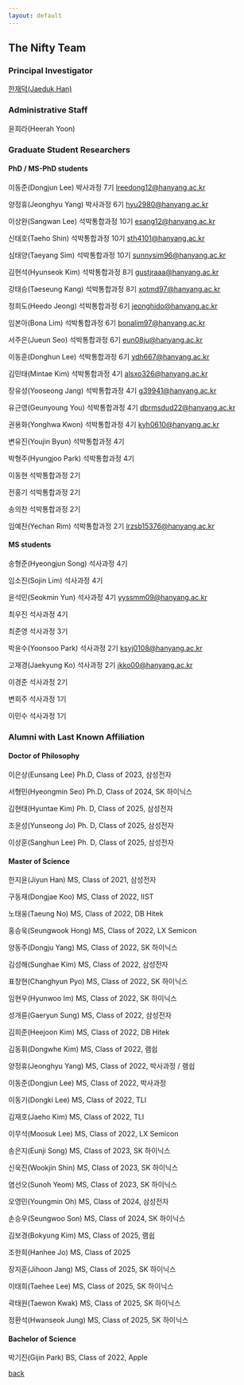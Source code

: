 ```yaml
---
layout: default
---
```


## The Nifty Team

### Principal Investigator
[한재덕(Jaeduk Han)](./people/1_jaedukhan.html)


### Administrative Staff

윤희라(Heerah Yoon)


### Graduate Student Researchers

#### PhD / MS-PhD students

이동준(Dongjun Lee) 박사과정 7기 lreedong12@hanyang.ac.kr

양정휴(Jeonghyu Yang) 박사과정 6기 hyu2980@hanyang.ac.kr

이상완(Sangwan Lee) 석박통합과정 10기 esang12@hanyang.ac.kr

신태호(Taeho Shin) 석박통합과정 10기 sth4101@hanyang.ac.kr

심태양(Taeyang Sim) 석박통합과정 10기 sunnysim96@hanyang.ac.kr

김현석(Hyunseok Kim) 석박통합과정 8기 gustjraaa@hanyang.ac.kr

강태승(Taeseung Kang) 석박통합과정 8기 xotmd97@hanyang.ac.kr

정희도(Heedo Jeong) 석박통합과정 6기 jeonghido@hanyang.ac.kr

임본아(Bona Lim) 석박통합과정 6기 bonalim97@hanyang.ac.kr

서주은(Jueun Seo) 석박통합과정 6기 eun08ju@hanyang.ac.kr

이동훈(Donghun Lee) 석박통합과정 6기 ydh667@hanyang.ac.kr

김민태(Mintae Kim) 석박통합과정 4기 alsxo326@hanyang.ac.kr

장유성(Yooseong Jang) 석박통합과정 4기 g39941@hanyang.ac.kr

유근영(Geunyoung You) 석박통합과정 4기 dbrmsdud22@hanyang.ac.kr

권용화(Yonghwa Kwon) 석박통합과정 4기 kyh0610@hanyang.ac.kr

변유진(Youjin Byun) 석박통합과정 4기

박형주(Hyungjoo Park) 석박통합과정 4기

이동현 석박통합과정 2기

전홍기 석박통합과정 2기

송의찬 석박통합과정 2기

임예찬(Yechan Rim) 석박통합과정 2기 lrzsb15376@hanyang.ac.kr

#### MS students

송형준(Hyeongjun Song) 석사과정 4기

임소진(Sojin Lim) 석사과정 4기

윤석민(Seokmin Yun) 석사과정 4기 yyssmm09@hanyang.ac.kr

최우진 석사과정 4기

최준영 석사과정 3기

박윤수(Yoonsoo Park) 석사과정 2기 ksyj0108@hanyang.ac.kr

고재경(Jaekyung Ko) 석사과정 2기 jkko00@hanyang.ac.kr

이경준 석사과정 2기

변희주 석사과정 1기

이민수 석사과정 1기


### Alumni with Last Known Affiliation

#### Doctor of Philosophy

이은상(Eunsang Lee) Ph.D, Class of 2023, 삼성전자

서형민(Hyeongmin Seo) Ph.D, Class of 2024, SK 하이닉스

김현태(Hyuntae Kim) Ph. D, Class of 2025, 삼성전자

조윤성(Yunseong Jo) Ph. D, Class of 2025, 삼성전자

이상훈(Sanghun Lee) Ph. D, Class of 2025, 삼성전자

#### Master of Science

한지윤(Jiyun Han) MS, Class of 2021, 삼성전자

구동재(Dongjae Koo) MS, Class of 2022, IIST

노태웅(Taeung No) MS, Class of 2022, DB Hitek

홍승욱(Seungwook Hong) MS, Class of 2022, LX Semicon

양동주(Dongju Yang) MS, Class of 2022, SK 하이닉스

김성해(Sunghae Kim) MS, Class of 2022, 삼성전자

표창현(Changhyun Pyo) MS, Class of 2022, SK 하이닉스

임현우(Hyunwoo Im) MS, Class of 2022, SK 하이닉스

성개륜(Gaeryun Sung) MS, Class of 2022, 삼성전자

김희준(Heejoon Kim) MS, Class of 2022, DB Hitek

김동휘(Dongwhe Kim) MS, Class of 2022, 램쉽

양정휴(Jeonghyu Yang) MS, Class of 2022, 박사과정 / 램쉽

이동준(Dongjun Lee) MS, Class of 2022, 박사과정

이동기(Dongki Lee) MS, Class of 2022, TLI

김재호(Jaeho Kim) MS, Class of 2022, TLI

이무석(Moosuk Lee) MS, Class of 2022, LX Semicon

송은지(Eunji Song) MS, Class of 2023, SK 하이닉스

신욱진(Wookjin Shin) MS, Class of 2023, SK 하이닉스

염선오(Sunoh Yeom) MS, Class of 2023, SK 하이닉스

오영민(Youngmin Oh) MS, Class of 2024, 삼성전자

손승우(Seungwoo Son) MS, Class of 2024, SK 하이닉스

김보경(Bokyung Kim) MS, Class of 2025, 램쉽

조한희(Hanhee Jo) MS, Class of 2025

장지훈(Jihoon Jang) MS, Class of 2025, SK 하이닉스

이태희(Taehee Lee) MS, Class of 2025, SK 하이닉스

곽태원(Taewon Kwak) MS, Class of 2025, SK 하이닉스

정환석(Hwanseok Jung) MS, Class of 2025, SK 하이닉스


#### Bachelor of Science

박기진(Gijin Park) BS, Class of 2022, Apple

[back](./)
